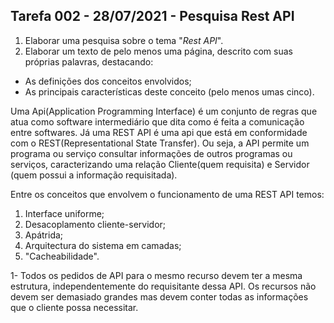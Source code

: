 ## Tarefa 002 - 28/07/2021 - Pesquisa Rest API

1. Elaborar uma pesquisa sobre o tema "_Rest API_".
2. Elaborar um texto de pelo menos uma página, descrito com suas próprias palavras, destacando:
* As definições dos conceitos envolvidos;
* As principais características deste conceito (pelo menos umas cinco).

Uma Api(Application Programming Interface) é um conjunto de regras que 
atua como software intermediário que dita como é feita a comunicação 
entre softwares. Já uma REST API é uma api que está em conformidade com 
o REST(Representational State Transfer). Ou seja, a API permite um 
programa ou serviço consultar informações de outros programas ou 
serviços, caracterizando uma relação Cliente(quem requisita) e Servidor
(quem possui a informação requisitada). 

Entre os conceitos que envolvem o funcionamento de uma REST API temos:
1. Interface uniforme;
2. Desacoplamento cliente-servidor;
3. Apátrida;
4. Arquitectura do sistema em camadas;
5. "Cacheabilidade".

1- Todos os pedidos de API para o mesmo recurso devem ter a mesma estrutura, independentemente do requisitante dessa API.
 Os recursos não devem ser demasiado grandes mas devem conter todas as informações que o cliente possa necessitar.